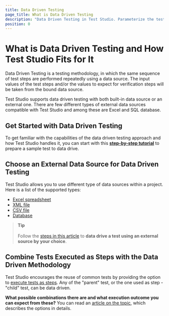 ```yaml
---
title: Data Driven Testing
page_title: What is Data Driven Testing
description: "Data Driven Testing in Test Studio. Parameterize the test in Test Studio. Use iterated data in a Test Studio test"
position: 0
---
```

# What is Data Driven Testing and How Test Studio Fits for It

Data Driven Testing is a testing methodology, in which the same sequence of test steps are performed repeatedly using a data source. The input values of the test steps and/or the values to expect for verification steps will be taken from the bound data source.

Test Studio supports data driven testing with both built-in data source or an external one. There are few different types of external data sources compatible with Test Studio and among these are Excel and SQL database.

## Get Started with Data Driven Testing

To get familiar with the capabilities of the data driven testing approach and how Test Studio handles it, you can start with this __<a href="/automated-tests/data-drive-test/local-data-driven-test" target="_blank">step-by-step tutorial</a>__ to prepare a sample test to data drive.

## Choose an External Data Source for Data Driven Testing

Test Studio allows you to use different type of data sources within a project. Here is a list of the supported types:

- <a href="/features/data-driven-testing/add-data-source#add-an-excel-spreadsheet" target="_blank">Excel spreadsheet</a>
- <a href="/features/data-driven-testing/add-data-source#add-an-xml-file" target="_blank">XML file</a>
- <a href="/features/data-driven-testing/add-data-source#add-a-csv-file" target="_blank">CSV file</a>
- <a href="/features/data-driven-testing/add-data-source#add-a-database-source" target="_blank">Database</a>

> __Tip__
><br>
><br>
> Follow the <a href="/automated-tests/data-drive-test/external-data-driven-test" target="_blank">steps in this article</a> to __data drive a test using an external source by your choice__.

## Combine Tests Executed as Steps with the Data Driven Methodology

Test Studio encourages the reuse of common tests by providing the option to <a href="/features/custom-steps/test-as-step" target="_blank">execute tests as steps</a>. Any of the "parent" test, or the one used as step - "child" test, can be data driven.

__What possible combinations there are and what execution outcome you can expect from these?__ You can read an <a href="/automated-tests/data-drive-test/multi-level-tests" target="_blank">article on the topic</a>, which describes the options in details.
